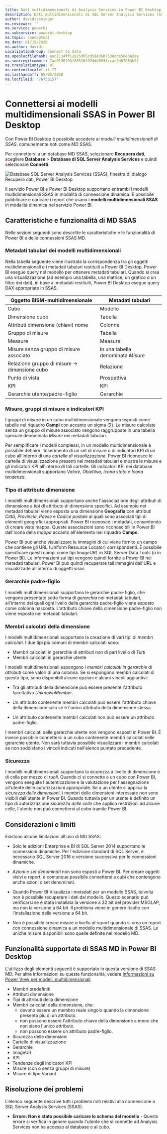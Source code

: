 ```yaml
---
title: Dati multidimensionali di Analysis Services in Power BI Desktop
description: Dati multidimensionali di SQL Server Analysis Services (SSAS) in Power BI Desktop
author: davidiseminger
ms.reviewer: ''
ms.service: powerbi
ms.subservice: powerbi-desktop
ms.topic: conceptual
ms.date: 01/15/2020
ms.author: davidi
LocalizationGroup: Connect to data
ms.openlocfilehash: eac1134ff12025d05cd59e86b7538cde58e3a2ee
ms.sourcegitcommit: 7aa0136f93f88516f97ddd8031ccac5d07863b92
ms.translationtype: HT
ms.contentlocale: it-IT
ms.lasthandoff: 05/05/2020
ms.locfileid: "76753157"
---
```

# <a name="connect-to-ssas-multidimensional-models-in-power-bi-desktop"></a>Connettersi ai modelli multidimensionali SSAS in Power BI Desktop

Con Power BI Desktop è possibile accedere ai *modelli multidimensionali di SSAS*, comunemente noti come *MD SSAS*.

Per connettersi a un database MD SSAS, selezionare **Recupera dati**, scegliere **Database** > **Database di SQL Server Analysis Services** e quindi selezionare **Connetti**:

![Database SQL Server Analysis Services (SSAS), finestra di dialogo Recupera dati, Power BI Desktop](media/desktop-ssas-multidimensional/ssas-multidimensional-2.png)

Il servizio Power BI e Power BI Desktop supportano entrambi i modelli multidimensionali SSAS in modalità di connessione dinamica. È possibile pubblicare e caricare i report che usano i **modelli multidimensionali SSAS** in modalità dinamica nel servizio Power BI.

## <a name="capabilities-and-features-of-ssas-md"></a>Caratteristiche e funzionalità di MD SSAS

Nelle sezioni seguenti sono descritte le caratteristiche e le funzionalità di Power BI e delle connessioni SSAS MD.

### <a name="tabular-metadata-of-multidimensional-models"></a>Metadati tabulari dei modelli multidimensionali

Nella tabella seguente viene illustrata la corrispondenza tra gli oggetti multidimensionali e i metadati tabulari restituiti a Power BI Desktop. Power BI esegue query nel modello per ottenere metadati tabulari. Quando si crea una visualizzazione (ad esempio una tabella, una matrice, un grafico o un filtro dei dati), in base ai metadati restituiti, Power BI Desktop esegue query DAX appropriate in SSAS.

| Oggetto BISM-multidimensionale | Metadati tabulari |
| --- | --- |
| Cube |Modello |
| Dimensione cubo |Tabella |
| Attributi dimensione (chiavi) nome |Colonne |
| Gruppo di misure |Tabella |
| Measure |Measure |
| Misure senza gruppo di misure associato |In una tabella denominata *Misure* |
| Relazione gruppo di misure -> dimensione cubo |Relazione |
| Punto di vista |Prospettiva |
| KPI |KPI |
| Gerarchie utente/padre-figlio |Gerarchie |

### <a name="measures-measure-groups-and-kpis"></a>Misure, gruppi di misure e indicatori KPI

I gruppi di misure in un cubo multidimensionale vengono esposti come tabelle nel riquadro **Campi** con accanto un sigma (∑). Le misure calcolate senza un gruppo di misure associato vengono raggruppate in una tabella speciale denominata *Misure* nei metadati tabulari.

Per semplificare i modelli complessi, in un modello multidimensionale è possibile definire l'inserimento di un set di misure o di indicatori KPI di un cubo all'interno di una *cartella di visualizzazione*. Power BI riconosce le cartelle di visualizzazione presenti nei metadati tabulari e mostra le misure e gli indicatori KPI all'interno di tali cartelle. Gli indicatori KPI nei database multidimensionali supportano *Valore*, *Obiettivo*, *Icona stato* e *Icona tendenza*.

### <a name="dimension-attribute-type"></a>Tipo di attributo dimensione

I modelli multidimensionali supportano anche l'associazione degli attributi di dimensione a tipi di attributo di dimensione specifici. Ad esempio nei metadati tabulari viene esposta una dimensione **Geografia** con attributi *Città*, *Provincia*, *Paese* e *Codice postale* ai quali sono associati tipi di elementi geografici appropriati. Power BI riconosce i metadati, consentendo di creare viste mappa. Queste associazioni sono riconoscibili in Power BI dall'icona della *mappa* accanto all'elemento nel riquadro **Campo**.

Power BI può anche visualizzare le immagini di cui viene fornito un campo che contiene gli URL (Uniform Resource Locator) corrispondenti. È possibile specificare questi campi come tipi *ImageURL* in SQL Server Data Tools (o in Power BI). Le informazioni sui tipi vengono quindi fornite a Power BI nei metadati tabulari. Power BI può quindi recuperare tali immagini dall'URL e visualizzarle all'interno di oggetti visivi.

### <a name="parent-child-hierarchies"></a>Gerarchie padre-figlio

I modelli multidimensionali supportano le gerarchie padre-figlio, che vengono presentate sotto forma di *gerarchia* nei metadati tabulari, all'interno dei quali ogni livello della gerarchia padre-figlio viene esposto come colonna nascosta. L'attributo chiave della dimensione padre-figlio non viene esposto nei metadati tabulari.

### <a name="dimension-calculated-members"></a>Membri calcolati della dimensione

I modelli multidimensionali supportano la creazione di vari tipi di *membri calcolati*. I due tipi più comuni di membri calcolati sono:

* Membri calcolati in gerarchie di attributi non di pari livello di *Tutti*
* Membri calcolati in gerarchie utente

I modelli multidimensionali espongono i *membri calcolati in gerarchie di attributi* come valori di una colonna. Se si espongono membri calcolati di questo tipo, sono disponibili alcune opzioni e alcuni vincoli aggiuntivi:

* Tra gli attributi della dimensione può essere presente l'attributo facoltativo *UnknownMember*.

* Un attributo contenente membri calcolati può essere l'attributo chiave della dimensione solo se è l'unico attributo della dimensione stessa.

* Un attributo contenente membri calcolati non può essere un attributo padre-figlio.

I membri calcolati delle gerarchie utente non vengono esposti in Power BI. È invece possibile connettersi a un cubo contenente membri calcolati nelle gerarchie utente. Non sarà tuttavia possibile visualizzare i membri calcolati se non soddisfano i vincoli indicati nell'elenco puntato precedente.

### <a name="security"></a>Sicurezza

I modelli multidimensionali supportano la sicurezza a livello di dimensione e di cella per mezzo di *ruoli*. Quando ci si connette a un cubo con Power BI, vengono eseguite l'autenticazione e la valutazione per l'assegnazione all'utente delle autorizzazioni appropriate. Se a un utente si applica la *sicurezza delle dimensioni*, i membri delle dimensioni interessate non sono visibili dall'utente in Power BI. Quando tuttavia per un utente è definito un tipo di autorizzazione *sicurezza delle celle* che applica restrizioni ad alcune celle, l'utente non può connettersi al cubo tramite Power BI.

## <a name="considerations-and-limitations"></a>Considerazioni e limiti

Esistono alcune limitazioni all'uso di MD SSAS:

* Solo le edizioni Enterprise e BI di SQL Server 2014 supportano le connessioni dinamiche. Per l'edizione standard di SQL Server, è necessario SQL Server 2016 o versione successiva per le connessioni dinamiche.

* *Azioni* e *set denominati* non sono esposti a Power BI. Per creare oggetti visivi e report, è comunque possibile connettersi a cubi che contengono anche azioni o set denominati.

* Quando Power BI Visualizza i metadati per un modello SSAS, talvolta non è possibile recuperare i dati dal modello. Questo scenario può verificarsi se è stata installata la versione a 32 bit del provider MSOLAP, ma non la versione a 64 bit. Il problema viene in genere risolto con l'installazione della versione a 64 bit.

* Non è possibile creare misure *a livello di report* quando si crea un report con connessione dinamica a un modello multidimensionale di SSAS. Le uniche misure disponibili sono quelle definite nel modello MD.

## <a name="supported-features-of-ssas-md-in-power-bi-desktop"></a>Funzionalità supportate di SSAS MD in Power BI Desktop

L'utilizzo degli elementi seguenti è supportato in questa versione di SSAS MD. Per altre informazioni su queste funzionalità, vedere [Informazioni su Power View per modelli multidimensionali](/sql/analysis-services/multidimensional-models/understanding-power-view-for-multidimensional-models?view=sql-server-2014).

* Membri predefiniti
* Attributi dimensione
* Tipi di attributi della dimensione
* Membri calcolati della dimensione, che:
  * devono essere un membro reale singolo quando la dimensione presenta più di un attributo.
  * non possono essere l'attributo chiave della dimensione a meno che non siano l'unico attributo.
  * non possono essere un attributo padre-figlio.
* Sicurezza delle dimensioni
* Cartelle di visualizzazione
* Gerarchie
* ImageUrl
* KPI
* Tendenze degli indicatori KPI
* Misure (con o senza gruppi di misure)
* Misure di tipo Variant

## <a name="troubleshooting"></a>Risoluzione dei problemi

L'elenco seguente descrive tutti i problemi noti relativi alla connessione a SQL Server Analysis Services (SSAS).

* **Errore: Non è stato possibile caricare lo schema del modello** - Questo errore si verifica in genere quando l'utente che si connette ad Analysis Services non ha accesso al database o al cubo.
